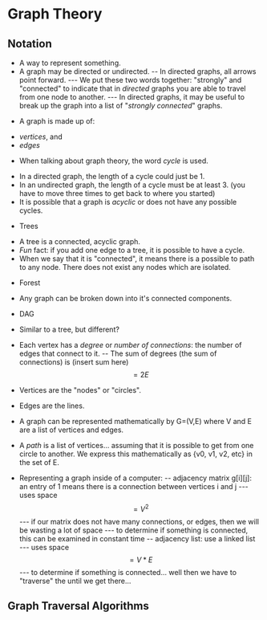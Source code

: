 # Graph Theory
## Notation
- A way to represent something.
- A graph may be directed or undirected.
-- In directed graphs, all arrows point forward.
--- We put these two words together: "strongly" and "connected" to indicate that in _directed_ graphs you are able to travel from one node to another.
--- In directed graphs, it may be useful to break up the graph into a list of "_strongly connected_" graphs.

* A graph is made up of:
- _vertices_, and
- _edges_

* When talking about graph theory, the word _cycle_ is used.
- In a directed graph, the length of a cycle could just be 1.
- In an undirected graph, the length of a cycle must be at least 3. (you have to move three times to get back to where you started)
- It is possible that a graph is _acyclic_ or does not have any possible cycles.

* Trees
- A tree is a connected, acyclic graph.
- *Fun* fact: if you add one edge to a tree, it is possible to have a cycle.
- When we say that it is "connected", it means there is a possible to path to any node. There does not exist any nodes which are isolated.

* Forest
- Any graph can be broken down into it's connected components.

* DAG 
- Similar to a tree, but different?

- Each vertex has a _degree_ or *number of connections*: the number of edges that connect to it.
-- The sum of degrees (the sum of connections) is (insert sum here) $$ = 2E $$

- Vertices are the "nodes" or "circles".
- Edges are the lines.

- A graph can be represented mathematically by G=(V,E) where V and E are a list of vertices and edges.

- A _path_ is a list of vertices... assuming that it is possible to get from one circle to another. We express this mathematically as {v0, v1, v2, etc} in the set of E.

- Representing a graph inside of a computer:
-- adjacency matrix g[i][j]: an entry of 1 means there is a connection between vertices i and j
--- uses space $$ =V^2 $$
--- if our matrix does not have many connections, or edges, then we will be wasting a lot of space
--- to determine if something is connected, this can be examined in constant time
-- adjacency list: use a linked list
--- uses space $$ =V*E $$
--- to determine if something is connected... well then we have to "traverse" the until we get there...

## Graph Traversal Algorithms
